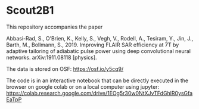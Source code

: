 # Scout2B1
This repository accompanies the paper 

Abbasi-Rad, S., O’Brien, K., Kelly, S., Vegh, V., Rodell, A., Tesiram, Y., Jin, J., Barth, M., Bollmann, S., 2019. Improving FLAIR SAR efficiency at 7T by adaptive tailoring of adiabatic pulse power using deep convolutional neural networks. arXiv:1911.08118 [physics].

The data is stored on OSF: https://osf.io/y5cq9/

The code is in an interactive notebook that can be directly executed in the browser on google colab or on a local computer using jupyter:
https://colab.research.google.com/drive/1EOg5r30w0NtXJvTFdGhlR0ysGfaEaTpP
